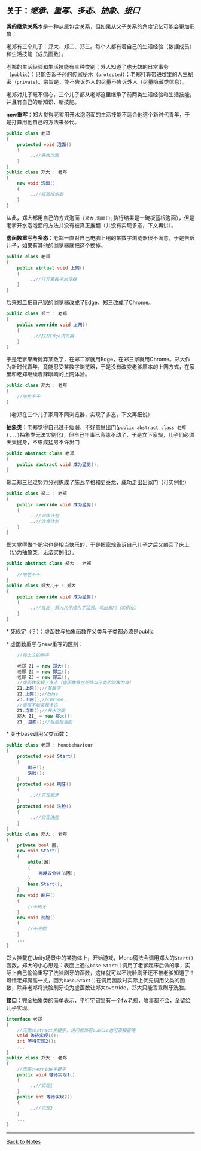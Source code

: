 ## 关于：*继承、重写、多态、抽象、接口* 

**类的继承关系**本是一种从属包含关系，但如果从父子关系的角度记忆可能会更加形象： 

老郑有三个儿子：郑大、郑二、郑三。每个人都有着自己的生活经验（数据成员）和生活技能（成员函数）。 

老郑的生活经验和生活技能有三种类别：外人知道了也无妨的日常事务（`public`）；只能告诉子孙的传家秘术（`protected`）；老郑打算带进坟里的人生秘密（`private`）。宗旨是，能不告诉外人的尽量不告诉外人（尽量隐藏类信息）。 

老郑对儿子毫不偏心，三个儿子都从老郑这里继承了前两类生活经验和生活技能，并且有自己的新知识、新技能。 

**new重写**：郑大觉得老爹用开水泡泡面的生活技能不适合他这个新时代青年，于是打算用他自己的方法来替代。 

```C#
public class 老郑
{
    protected void 泡面()
    {
        ...//开水泡面 
    }
}
public class 郑大 : 老郑
{
    new void 泡面()
    {
        ...//板蓝根泡面
    }
}
``` 

从此，郑大都用自己的方式泡面（`郑大.泡面();`执行结果是一碗板蓝根泡面），但是老爹开水泡泡面的方法并没有被真正推翻（并没有实现多态，下文再讲）。 

**虚函数重写与多态**：老郑一直对自己电脑上用的某数字浏览器很不满意，于是告诉儿子，如果有其他的浏览器就把这个换掉。 

```C#
public class 老郑
{
    public virtual void 上网()
    {
        ...//打开某数字浏览器
    }
}
```  

后来郑二把自己家的浏览器改成了Edge，郑三改成了Chrome。 

```C#
public class 郑二 : 老郑
{
    public override void 上网()
    {
        ...//打开Edge浏览器
    }
}
``` 

于是老爹果断抛弃某数字，在郑二家就用Edge，在郑三家就用Chrome。郑大作为新时代青年，竟能忍受某数字浏览器，于是没有改变老爹原本的上网方式，在家里和老郑继续着辣眼睛的上网体验。 

```C#
public class 郑大 : 老郑
{
    //啥也不干
}
``` 

（老郑在三个儿子家用不同浏览器，实现了多态，下文再细说） 

**抽象类**：老郑觉得自己过于瘦弱，不好意思出门(`public abstract class 老郑 {...}`抽象类无法实例化)，但自己年事已高练不动了，于是立下家规，儿子们必须天天健身，不练成猛男不许出门 

```C#
public abstract class 老郑 
{
    public abstract void 成为猛男();
}
``` 

郑二郑三经过努力分别练成了施瓦辛格和史泰龙，成功走出出家门（可实例化） 

```C#
public class 郑二 : 老郑
{
    public override void 成为猛男()
    {
        ...//训练计划
        ...//饮食计划
    }
}
```

郑大觉得做个肥宅也是相当快乐的，于是把家规告诉自己儿子之后又躺回了床上（仍为抽象类，无法实例化）。 

```C#
public abstract class 郑大 : 老郑 
{
    //啥也不干
}
public class 郑大儿子 : 郑大
{
    public override void 成为猛男()
    {
        ...//自此，郑大儿子成为了猛男，可出家门（实例化）
    }
}
``` 

\* 死规定（？）：虚函数与抽象函数在父类与子类都必须是public 

\* 虚函数重写与new重写的区别： 

```C#
    //按上文的例子

    老郑 Z1 = new 郑大();
    老郑 Z2 = new 郑二();
    老郑 Z3 = new 郑三();
    //虚函数实现了多态（虚函数意在始终以子类的函数为准）
    Z1.上网();//某数字
    Z2.上网();//Edge
    Z3.上网();//Chrome
    //重写不能实现多态
    Z1.泡面();//开水泡面
    郑大 Z1_ = new 郑大();
    Z1_.泡面();//板蓝根泡面
``` 

\* 关于base调用父类函数： 

```C#
public class 老郑 : Monobehaviour
{
    protected void Start()
    {
        刷牙();
        洗脸();
    }
    protected void 刷牙()
    {
        ...//实现刷牙
    }
    protected void 洗脸()
    {
        ...//实现洗脸
    }
}
public class 郑大 : 老郑
{
    private bool 困;
    new void Start()
    {
        while(困)
        {
            再睡五分钟(&困);
        }
        base.Start();
    }
    new void 刷牙()
    {
        //不刷牙
    }
    new void 洗脸()
    {
        //不洗脸
    }
    ...
}
``` 

郑大挂载在Unity场景中的某物体上，开始游戏，Mono魔法会调用郑大的`Start()`函数。郑大的小心思是：表面上通过`base.Start()`调用了老爹起床后做的事，实际上自己偷偷重写了洗脸刷牙的函数，这样就可以不洗脸刷牙还不被老爹知道了！可惜老郑魔高一丈，因为`base.Start()`在调用函数时实际上优先调用父类的函数，除非老郑将洗脸刷牙设为虚函数让郑大override，郑大只能乖乖刷牙洗脸。 

**接口**：完全抽象类的简单表示，平行宇宙里有一个fw老郑，啥事都不会，全留给儿子实现。 

```C#
interface 老郑
{
    //无需abstract关键字，访问修饰符public也可直接省略
    void 等待实现1();
    int 等待实现2();
    ...
}
public class 郑大 : 老郑
{
    //无需override关键字
    public void 等待实现1()
    {
        ...//实现1
    }
    public int 等待实现2()
    {
        ...//实现2
    }
    ...
}
``` 

---
[Back to Notes](https://github.com/Vincent-zz/Unity/blob/main/UnityNotes.md)